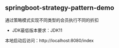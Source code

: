 ## springboot-strategy-pattern-demo
通过策略模式实现不同类型的会员执行不同的折扣

- JDK最低版本要求：JDK11

本地启动后访问：http://localhost:8080/index
